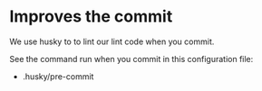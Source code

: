 # Improves the commit

We use husky to to lint our lint code when you commit.

See the command run when you commit in this configuration file: 
- .husky/pre-commit



